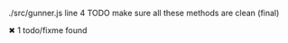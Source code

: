 
./src/gunner.js
  line 4  TODO  make sure all these methods are clean (final)

 ✖ 1 todo/fixme found
